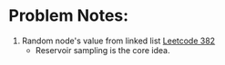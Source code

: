 # Problem Notes:
1. Random node's value from linked list [Leetcode 382](https://leetcode.com/problems/linked-list-random-node/)
    - Reservoir sampling is the core idea.